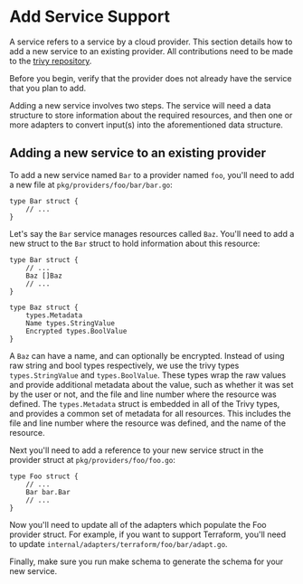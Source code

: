 # Add Service Support

A service refers to a service by a cloud provider. This section details how to add a new service to an existing provider. All contributions need to be made to the [trivy repository](https://github.com/aquasecurity/trivy/).

Before you begin, verify that the provider does not already have the service that you plan to add.

Adding a new service involves two steps. The service will need a data structure to store information about the required resources, and then one or more adapters to convert input(s) into the aforementioned data structure.

## Adding a new service to an existing provider

To add a new service named `Bar` to a provider named `foo`, you'll need to add a new file at `pkg/providers/foo/bar/bar.go`:

```
type Bar struct {
    // ...
}
```

Let's say the `Bar` service manages resources called `Baz`. You'll need to add a new struct to the `Bar` struct to hold information about this resource:

```
type Bar struct {
    // ...
    Baz []Baz
    // ...
}

type Baz struct {
    types.Metadata
	Name types.StringValue
	Encrypted types.BoolValue
}
```

A `Baz` can have a name, and can optionally be encrypted. Instead of using raw string and bool types respectively, we use the trivy types `types.StringValue` and `types.BoolValue`. These types wrap the raw values and provide additional metadata about the value, such as whether it was set by the user or not, and the file and line number where the resource was defined. The `types.Metadata` struct is embedded in all of the Trivy types, and provides a common set of metadata for all resources. This includes the file and line number where the resource was defined, and the name of the resource.

Next you'll need to add a reference to your new service struct in the provider struct at `pkg/providers/foo/foo.go`:

```
type Foo struct {
    // ...
    Bar bar.Bar
    // ...
}
```

Now you'll need to update all of the adapters which populate the Foo provider struct. For example, if you want to support Terraform, you'll need to update `internal/adapters/terraform/foo/bar/adapt.go`.

Finally, make sure you run make schema to generate the schema for your new service.